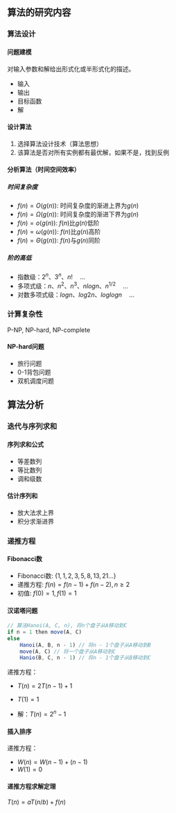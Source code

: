 ## 算法的研究内容

### 算法设计

#### 问题建模

对输入参数和解给出形式化或半形式化的描述。

* 输入
* 输出
* 目标函数
* 解

#### 设计算法

1. 选择算法设计技术（算法思想）
2. 该算法是否对所有实例都有最优解，如果不是，找到反例

#### 分析算法（时间空间效率）

##### 时间复杂度

* $f(n) = O(g(n))$: 时间复杂度的渐进上界为$g(n)$
* $f(n) = \Omega(g(n))$: 时间复杂度的渐进下界为$g(n)$
* $f(n) = o(g(n))$: $f(n)$比$g(n)$低阶
* $f(n) = \omega(g(n))$: $f(n)$比$g(n)$高阶
* $f(n) = \Theta(g(n))$: $f(n)$与$g(n)$同阶

##### 阶的高低

* 指数级：$2^n、3^n、n! \quad \dots$
* 多项式级：$n、n^2、n^3、nlogn、n^{1/2} \quad \dots$
* 对数多项式级：$logn、log2n、loglogn \quad \dots$

### 计算复杂性

P-NP, NP-hard, NP-complete

#### NP-hard问题

* 旅行问题
* 0-1背包问题
* 双机调度问题

## 算法分析

### 迭代与序列求和

#### 序列求和公式

* 等差数列
* 等比数列
* 调和级数

#### 估计序列和

* 放大法求上界
* 积分求渐进界

### 递推方程

#### Fibonacci数

* Fibonacci数: $\{1,1,2,3,5,8,13,21 \dots \}$
* 递推方程: $f(n) = f(n - 1) + f(n - 2), n \ge 2$
* 初值: $f(0) = 1, f(1) = 1$

#### 汉诺塔问题

```javascript
// 算法Hanoi(A, C, n), 将n个盘子从A移动到C
if n = 1 then move(A, C)
else
	Hanoi(A, B, n - 1) // 将n - 1个盘子从A移动到B
	move(A, C) // 将一个盘子从A移动到C
	Hanio(B, C, n - 1) // 将n - 1个盘子从B移动到C
```

递推方程：

* $T(n) = 2T(n - 1) + 1$
* $T(1) = 1$

* 解：$T(n) = 2 ^ n - 1$

#### 插入排序

递推方程：

* $W(n) = W(n - 1) + (n - 1)$
* $W(1) = 0$

#### 递推方程求解定理

$T(n) = aT(n / b) + f(n)$
